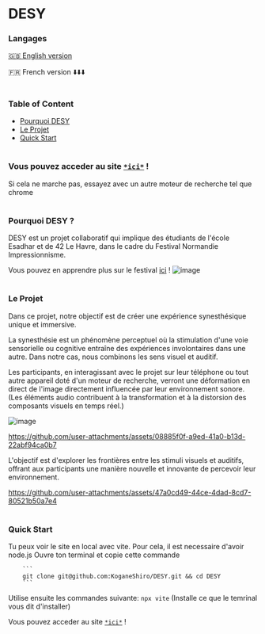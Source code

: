 # DESY

### Langages
[🇬🇧 English version](https://github.com/KoganeShiro/DESY/blob/main/README.md)

🇫🇷 French version ⬇️⬇️⬇️

#

### Table of Content
- [Pourquoi DESY](#pourquoi-desy)
- [Le Projet](#le-projet)
- [Quick Start](#quick-start)

#

### Vous pouvez acceder au site [`*ici*`](https://koganeshiro.github.io/DESY/index.html) !
Si cela ne marche pas, essayez avec un autre moteur de recherche tel que chrome
#

### Pourquoi DESY ?

DESY est un projet collaboratif qui implique des étudiants de l'école Esadhar et de 42 Le Havre, dans le cadre du Festival Normandie Impressionnisme.

Vous pouvez en apprendre plus sur le festival [ici](https://www.normandie-impressionniste.fr/fr/les-interfaces-numeriques/view/215/desy) !
![image](https://github.com/KoganeShiro/desy/assets/126095786/c3f5f0df-1095-4d5a-93fe-ec71be1ea26e)

#

### Le Projet

Dans ce projet, notre objectif est de créer une expérience synesthésique unique et immersive.

La synesthésie est un phénomène perceptuel où la stimulation d'une voie sensorielle ou cognitive entraîne des expériences involontaires dans une autre. Dans notre cas, nous combinons les sens visuel et auditif.

Les participants, en interagissant avec le projet sur leur téléphone ou tout autre appareil doté d'un moteur de recherche, verront une déformation en direct de l'image directement influencée par leur environnement sonore. (Les éléments audio contribuent à la transformation et à la distorsion des composants visuels en temps réel.)


![image](https://github.com/user-attachments/assets/90f30b7e-84ac-401f-8c77-86afab46ba6f)


https://github.com/user-attachments/assets/08885f0f-a9ed-41a0-b13d-22abf94ca0b7


L'objectif est d'explorer les frontières entre les stimuli visuels et auditifs, offrant aux participants une manière nouvelle et innovante de percevoir leur environnement.


https://github.com/user-attachments/assets/47a0cd49-44ce-4dad-8cd7-80521b50a7e4

#

### Quick Start

Tu peux voir le site en local avec vite. Pour cela, il est necessaire d'avoir node.js
Ouvre ton terminal et copie cette commande

		```
		git clone git@github.com:KoganeShiro/DESY.git && cd DESY
		```

Utilise ensuite les commandes suivante:
		```
		npx vite
		```
(Installe ce que le temrinal vous dit d'installer)


Vous pouvez acceder au site [`*ici*`](https://koganeshiro.github.io/DESY/index.html) !

